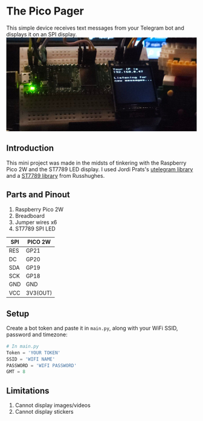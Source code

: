 # The Pico Pager
This simple device receives text messages from your Telegram bot and displays it on an SPI display.
![Pico Pager](img/no_msg.jpg)

## Introduction

This mini project was made in the midsts of tinkering with the Raspberry Pico 2W and the ST7789 LED display. I used Jordi Prats's [utelegram library](https://github.com/jordiprats/micropython-utelegram) and a [ST7789 library](https://github.com/russhughes/st7789_mpy) from Russhughes.

## Parts and Pinout

1. Raspberry Pico 2W
2. Breadboard
3. Jumper wires x6
4. ST7789 SPI LED

| SPI 	| PICO 2W  	|
|-----	|----------	|
| RES 	| GP21     	|
| DC  	| GP20     	|
| SDA 	| GP19     	|
| SCK 	| GP18     	|
| GND 	| GND      	|
| VCC 	| 3V3(OUT) 	|


## Setup

Create a bot token and paste it in `main.py`, along with your WiFi SSID, password and timezone:

```python
# In main.py
Token = 'YOUR TOKEN'
SSID = 'WIFI NAME'
PASSWORD = 'WIFI PASSWORD'
GMT = 8
```

## Limitations

1. Cannot display images/videos
2. Cannot display stickers